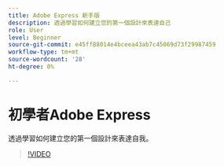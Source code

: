 ```yaml
---
title: Adobe Express 新手版
description: 透過學習如何建立您的第一個設計來表達自己
role: User
level: Beginner
source-git-commit: e45ff88014e4bceea43ab7c45069d73f29987459
workflow-type: tm+mt
source-wordcount: '28'
ht-degree: 0%

---
```


# 初學者Adobe Express

透過學習如何建立您的第一個設計來表達自我。

>[!VIDEO](https://video.tv.adobe.com/v/3420225?quality=12&learn=on&hidetitle=true)
